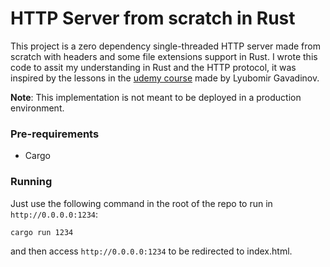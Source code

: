 # HTTP Server from scratch in Rust
This project is a zero dependency single-threaded HTTP server made from scratch with headers and some file extensions support in Rust.
I wrote this code to assit my understanding in Rust and the HTTP protocol, it was inspired by the lessons in the
[udemy course](https://www.udemy.com/course/rust-fundamentals/) made by Lyubomir Gavadinov.

**Note**: This implementation is not meant to be deployed in a production environment.

### Pre-requirements
* Cargo

### Running

Just use the following command in the root of the repo to run in `http://0.0.0.0:1234`:
```bash
cargo run 1234
```

and then access `http://0.0.0.0:1234` to be redirected to index.html.